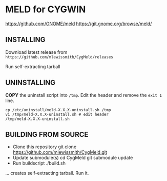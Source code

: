 MELD for CYGWIN
===============

https://github.com/GNOME/meld
https://git.gnome.org/browse/meld/

INSTALLING
----------

Download latest release from `https://github.com/mlewissmith/CygMeld/releases`

Run self-extracting tarball


UNINSTALLING
------------

**COPY** the uninstall script into `/tmp`.  Edit the header and remove the `exit 1` line.

    cp /etc/uninstall/meld-X.X.X-uninstall.sh /tmp
    vi /tmp/meld-X.X.X-uninstall.sh # edit header
    /tmp/meld-X.X.X-uninstall.sh


BUILDING FROM SOURCE
--------------------
* Clone this repository
  git clone https://github.com/mlewissmith/CygMeld.git
* Update submodule(s)
  cd CygMeld
  git submodule update
* Run buildscript
  ./build.sh

... creates self-extracting tarball.  Run it.
